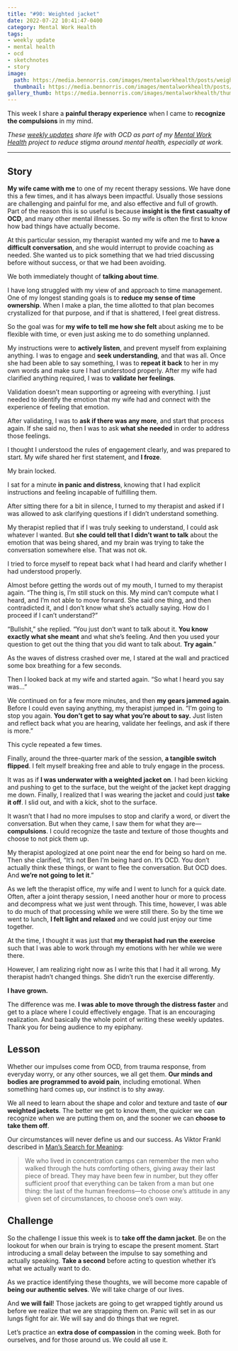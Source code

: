 ```yaml
---
title: "#90: Weighted jacket"
date: 2022-07-22 10:41:47-0400
category: Mental Work Health
tags:
- weekly update
- mental health
- ocd
- sketchnotes
- story
image: 
  path: https://media.bennorris.com/images/mentalworkhealth/posts/weighted-jacket.jpg
  thumbnail: https://media.bennorris.com/images/mentalworkhealth/posts/thumbnails/weighted-jacket.jpg
gallery_thumb: https://media.bennorris.com/images/mentalworkhealth/thumbs/weighted-jacket.jpg
---
```





This week I share a **painful therapy experience** when I came to **recognize the compulsions** in my mind.

_These [weekly updates](https://bennorris.com/tags/weekly-update/) share life with OCD as part of my [Mental Work Health](https://bennorris.com/mental-work-health) project to reduce stigma around mental health, especially at work._

***


## Story

**My wife came with me** to one of my recent therapy sessions. We have done this a few times, and it has always been impactful. Usually those sessions are challenging and painful for me, and also effective and full of growth. Part of the reason this is so useful is because **insight is the first casualty of OCD**, and many other mental illnesses. So my wife is often the first to know how bad things have actually become.

At this particular session, my therapist wanted my wife and me to **have a difficult conversation**, and she would interrupt to provide coaching as needed. She wanted us to pick something that we had tried discussing before without success, or that we had been avoiding.

We both immediately thought of **talking about time**.

I have long struggled with my view of and approach to time management. One of my longest standing goals is to **reduce my sense of time ownership**. When I make a plan, the time allotted to that plan becomes crystallized for that purpose, and if that is shattered, I feel great distress.

So the goal was for **my wife to tell me how she felt** about asking me to be flexible with time, or even just asking me to do something unplanned.

My instructions were to **actively listen**, and prevent myself from explaining anything. I was to engage and **seek understanding**, and that was all. Once she had been able to say something, I was to **repeat it back** to her in my own words and make sure I had understood properly. After my wife had clarified anything required, I was to **validate her feelings**.

Validation doesn’t mean supporting or agreeing with everything. I just needed to identify the emotion that my wife had and connect with the experience of feeling that emotion.

After validating, I was to **ask if there was any more**, and start that process again. If she said no, then I was to ask **what she needed** in order to address those feelings.

I thought I understood the rules of engagement clearly, and was prepared to start. My wife shared her first statement, and **I froze**.

My brain locked.

I sat for a minute **in panic and distress**, knowing that I had explicit instructions and feeling incapable of fulfilling them.

After sitting there for a bit in silence, I turned to my therapist and asked if I was allowed to ask clarifying questions if I didn’t understand something.

My therapist replied that if I was truly seeking to understand, I could ask whatever I wanted. But **she could tell that I didn’t want to talk** about the emotion that was being shared, and my brain was trying to take the conversation somewhere else. That was not ok.

I tried to force myself to repeat back what I had heard and clarify whether I had understood properly.

Almost before getting the words out of my mouth, I turned to my therapist again. “The thing is, I’m still stuck on this. My mind can’t compute what I heard, and I’m not able to move forward. She said one thing, and then contradicted it, and I don’t know what she’s actually saying. How do I proceed if I can’t understand?”

“Bullshit,” she replied. “You just don’t want to talk about it. **You know exactly what she meant** and what she’s feeling. And then you used your question to get out the thing that you did want to talk about. **Try again**.”

As the waves of distress crashed over me, I stared at the wall and practiced some box breathing for a few seconds.

Then I looked back at my wife and started again. “So what I heard you say was…”

We continued on for a few more minutes, and then **my gears jammed again**. Before I could even saying anything, my therapist jumped in. “I’m going to stop you again. **You don’t get to say what you’re about to say.** Just listen and reflect back what you are hearing, validate her feelings, and ask if there is more.”

This cycle repeated a few times.

Finally, around the three-quarter mark of the session, **a tangible switch flipped**. I felt myself breaking free and able to truly engage in the process.

It was as if **I was underwater with a weighted jacket on**. I had been kicking and pushing to get to the surface, but the weight of the jacket kept dragging me down. Finally, I realized that I was wearing the jacket and could just **take it off**. I slid out, and with a kick, shot to the surface.

It wasn’t that I had no more impulses to stop and clarify a word, or divert the conversation. But when they came, I saw them for what they are—**compulsions**. I could recognize the taste and texture of those thoughts and choose to not pick them up.

My therapist apologized at one point near the end for being so hard on me. Then she clarified, “It’s not Ben I’m being hard on. It’s OCD. You don’t actually think these things, or want to flee the conversation. But OCD does. And **we’re not going to let it**.”

As we left the therapist office, my wife and I went to lunch for a quick date. Often, after a joint therapy session, I need another hour or more to process and decompress what we just went through. This time, however, I was able to do much of that processing while we were still there. So by the time we went to lunch, **I felt light and relaxed** and we could just enjoy our time together.

At the time, I thought it was just that **my therapist had run the exercise** such that I was able to work through my emotions with her while we were there.

However, I am realizing right now as I write this that I had it all wrong. My therapist hadn’t changed things. She didn’t run the exercise differently.

**I have grown.**

The difference was me. **I was able to move through the distress faster** and get to a place where I could effectively engage. That is an encouraging realization. And basically the whole point of writing these weekly updates. Thank you for being audience to my epiphany.


## Lesson

Whether our impulses come from OCD, from trauma response, from everyday worry, or any other sources, we all get them. **Our minds and bodies are programmed to avoid pain**, including emotional. When something hard comes up, our instinct is to shy away.

We all need to learn about the shape and color and texture and taste of **our weighted jackets**. The better we get to know them, the quicker we can recognize when we are putting them on, and the sooner we can **choose to take them off**.

Our circumstances will never define us and our success. As Viktor Frankl described in [Man’s Search for Meaning](https://en.wikipedia.org/wiki/Man%27s_Search_for_Meaning):

> We who lived in concentration camps can remember the men who walked through the huts comforting others, giving away their last piece of bread. They may have been few in number, but they offer sufficient proof that everything can be taken from a man but one thing: the last of the human freedoms—to choose one’s attitude in any given set of circumstances, to choose one’s own way.


## Challenge

So the challenge I issue this week is to **take off the damn jacket**. Be on the lookout for when our brain is trying to escape the present moment. Start introducing a small delay between the impulse to say something and actually speaking. **Take a second** before acting to question whether it’s what we actually want to do.

As we practice identifying these thoughts, we will become more capable of **being our authentic selves**. We will take charge of our lives.

And **we will fail**! Those jackets are going to get wrapped tightly around us before we realize that we are strapping them on. Panic will set in as our lungs fight for air. We will say and do things that we regret.

Let’s practice an **extra dose of compassion** in the coming week. Both for ourselves, and for those around us. We could all use it.
